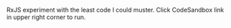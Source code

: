 RxJS experiment with the least code I could muster. Click CodeSandbox link in upper right corner to run.